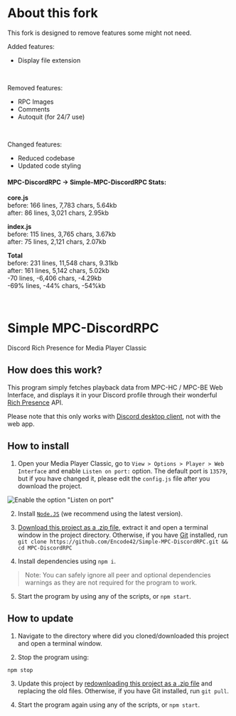 # About this fork
This fork is designed to remove features some might not need.  

Added features:
- Display file extension
<br/>

Removed features:
- RPC Images
- Comments
- Autoquit (for 24/7 use)
<br/>

Changed features:
- Reduced codebase
- Updated code styling

#### MPC-DiscordRPC -> Simple-MPC-DiscordRPC Stats:  
**core.js**  
before: 166 lines, 7,783 chars, 5.64kb  
after: 86 lines, 3,021 chars, 2.95kb  

**index.js**  
before: 115 lines, 3,765 chars, 3.67kb  
after: 75 lines, 2,121 chars, 2.07kb  

**Total**  
before: 231 lines, 11,548 chars, 9.31kb  
after: 161 lines, 5,142 chars, 5.02kb  
-70 lines, -6,406 chars, -4.29kb  
-69% lines, -44% chars, -54%kb  

<br/>

# Simple MPC-DiscordRPC
Discord Rich Presence for Media Player Classic

## How does this work?
This program simply fetches playback data from MPC-HC / MPC-BE Web Interface, and displays it in your Discord profile through their wonderful [Rich Presence](https://discordapp.com/rich-presence) API.

Please note that this only works with [Discord desktop client](https://discordapp.com/download), not with the web app.

## How to install
1. Open your Media Player Classic, go to `View > Options > Player > Web Interface` and enable `Listen on port:` option. The default port is `13579`, but if you have changed it, please edit the `config.js` file after you download the project.

![Enable the option "Listen on port"](https://cdn.discordapp.com/attachments/416273308540207116/428748994307424256/unknown.png)

2. Install [`Node.JS`](https://nodejs.org/en/download/current/) (we recommend using the latest version).

3. [Download this project as a .zip file](https://github.com/angeloanan/MPC-DiscordRPC/archive/master.zip), extract it and open a terminal window in the project directory. Otherwise, if you have [Git](https://git-scm.com/) installed, run `git clone https://github.com/Encode42/Simple-MPC-DiscordRPC.git && cd MPC-DiscordRPC`

4. Install dependencies using `npm i`.

> Note: You can safely ignore all peer and optional dependencies warnings as they are not required for the program to work.

5. Start the program by using any of the scripts, or `npm start`.

## How to update

1. Navigate to the directory where did you cloned/downloaded this project and open a terminal window.

2. Stop the program using:

```sh
npm stop
```

3. Update this project by [redownloading this project as a .zip file](https://github.com/Encode42/Simple-MPC-DiscordRPC/archive/master.zip) and replacing the old files. Otherwise, if you have Git installed, run `git pull`.

4. Start the program again using any of the scripts, or `npm start`.
